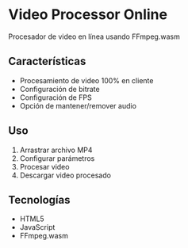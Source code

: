 # Video Processor Online

Procesador de video en línea usando FFmpeg.wasm

## Características
- Procesamiento de video 100% en cliente
- Configuración de bitrate
- Configuración de FPS
- Opción de mantener/remover audio

## Uso
1. Arrastrar archivo MP4
2. Configurar parámetros
3. Procesar video
4. Descargar video procesado

## Tecnologías
- HTML5
- JavaScript
- FFmpeg.wasm

